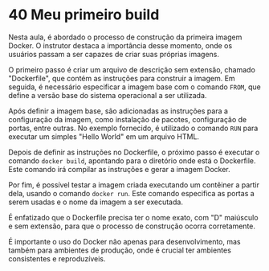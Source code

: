 # 40 Meu primeiro build

Nesta aula, é abordado o processo de construção da primeira imagem Docker. O instrutor destaca a importância desse momento, onde os usuários passam a ser capazes de criar suas próprias imagens.

O primeiro passo é criar um arquivo de descrição sem extensão, chamado "Dockerfile", que contém as instruções para construir a imagem. Em seguida, é necessário especificar a imagem base com o comando `FROM`, que define a versão base do sistema operacional a ser utilizada.

Após definir a imagem base, são adicionadas as instruções para a configuração da imagem, como instalação de pacotes, configuração de portas, entre outras. No exemplo fornecido, é utilizado o comando `RUN` para executar um simples "Hello World" em um arquivo HTML.

Depois de definir as instruções no Dockerfile, o próximo passo é executar o comando `docker build`, apontando para o diretório onde está o Dockerfile. Este comando irá compilar as instruções e gerar a imagem Docker.

Por fim, é possível testar a imagem criada executando um contêiner a partir dela, usando o comando `docker run`. Este comando especifica as portas a serem usadas e o nome da imagem a ser executada.

É enfatizado que o Dockerfile precisa ter o nome exato, com "D" maiúsculo e sem extensão, para que o processo de construção ocorra corretamente.

É importante o uso do Docker não apenas para desenvolvimento, mas também para ambientes de produção, onde é crucial ter ambientes consistentes e reproduzíveis.
